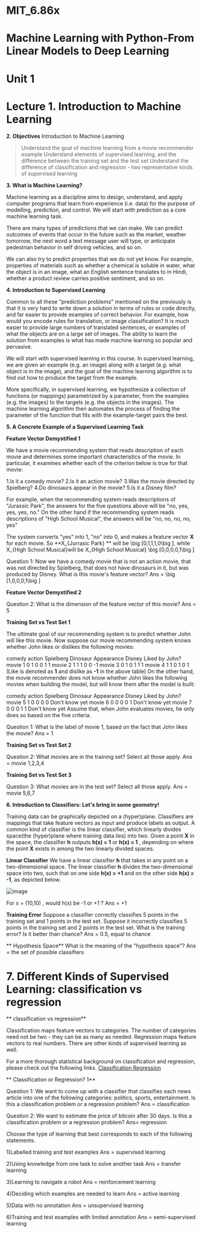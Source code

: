 # MIT_6.86x
# Machine Learning with Python-From Linear Models to Deep Learning
# Unit 1
# Lecture 1. Introduction to Machine Learning
 **2. Objectives**
  Introduction to Machine Learning
  
>Understand the goal of machine learning from a movie recommender example
>Understand elements of supervised learning, and the difference between the training set and the test set
>Understand the difference of classification and regression - two representative kinds of supervised learning

 **3. What is Machine Learning?**

Machine learning as a discipline aims to design, understand, and apply computer programs that learn from experience (i.e. data) for the purpose of modelling, prediction, and control. We will start with prediction as a core machine learning task.

There are many types of predictions that we can make. We can predict outcomes of events that occur in the future such as the market, weather tomorrow, the next word a text message user will type, or anticipate pedestrian behavior in self driving vehicles, and so on.

We can also try to predict properties that we do not yet know. For example, properties of materials such as whether a chemical is soluble in water, what the object is in an image, what an English sentence translates to in Hindi, whether a product review carries positive sentiment, and so on.

 **4. Introduction to Supervised Learning**

Common to all these “prediction problems" mentioned on the previously is that it is very hard to write down a solution in terms of rules or code directly, and far easier to provide examples of correct behavior. For example, how would you encode rules for translation, or image classification? It is much easier to provide large numbers of translated sentences, or examples of what the objects are on a large set of images. The ability to learn the solution from examples is what has made machine learning so popular and pervasive.

We will start with supervised learning in this course. In supervised learning, we are given an example (e.g. an image) along with a target (e.g. what object is in the image), and the goal of the machine learning algorithm is to find out how to produce the target from the example.

More specifically, in supervised learning, we hypothesize a collection of functions (or mappings) parametrized by a parameter, from the examples (e.g. the images) to the targets (e.g. the objects in the images). The machine learning algorithm then automates the process of finding the parameter of the function that fits with the example-target pairs the best.

 **5. A Concrete Example of a Supervised Learning Task**

   **Feature Vector Demystified 1**

We have a movie recommending system that reads description of each movie and determines some important characteristics of the movie. In particular, it examines whether each of the criterion below is true for that movie:

1.Is it a comedy movie?
2.Is it an action movie?
3.Was the movie directed by Spielberg?
4.Do dinosaurs appear in the movie?
5.Is it a Disney film?

For example, when the recommending system reads descriptions of "Jurassic Park", the answers for the five questions above will be "no, yes, yes, yes, no." On the other hand if the recommending system reads descriptions of "High School Musical", the answers will be "no, no, no, no, yes"

The system converts "yes" into 1, "no" into 0, and makes a feature vector **X** for each movie. So **X_{Jurrasic Park} ** will be \big [0,1,1,1,0\big ], while X_{High School Musical}will be X_{High School Musical} \big [0,0,0,0,1\big ]

Question 1: Now we have a comedy movie that is not an action movie, that was not directed by Spielberg, that does not have dinosaurs in it, but was produced by Disney. What is this movie's feature vector?
Ans = \big [1,0,0,0,1\big ]

   **Feature Vector Demystified 2**

Question 2: What is the dimension of the feature vector of this movie? Ans = 5

  **Training Set vs Test Set 1**

The ultimate goal of our recommending system is to predict whether John will like this movie. Now suppose our movie recommending system knows whether John likes or dislikes the following movies:

comedy	action	Spielberg	Dinosaur Appearance	Disney	Liked by John?
movie 1	0	1	0	0	1	1
movie 2	1	1	1	0	0	-1
movie 3	0	1	0	1	1	1
movie 4	1	1	0	1	0	1
(Like is denoted as **1** and dislike as **-1** in the above table) On the other hand, the movie recommender does not know whether John likes the following movies when building the model, but will know them after the model is built:

comedy	action	Spielberg	Dinosaur Appearance	Disney	Liked by John?
movie 5	1	0	0	0	0	Don't know yet
movie 6	0	0	0	0	1	Don't know yet
movie 7	0	0	0	1	1	Don't know yet
Assume that, when John evaluates movies, he only does so based on the five criteria.

Question 1: What is the label of movie 1, based on the fact that John likes the movie? Ans = 1

  **Training Set vs Test Set 2**

Question 2: What movies are in the training set? Select all those apply. Ans = movie 1,2,3,4

  **Training Set vs Test Set 3**

Question 3: What movies are in the test set? Select all those apply. Ans = movie 5,6,7

**6. Introduction to Classifiers: Let's bring in some geometry!**

Training data can be graphically depicted on a (hyper)plane. Classifiers are mappings that take feature vectors as input and produce labels as output. A common kind of classifier is the linear classifier, which linearly divides space(the (hyper)plane where training data lies) into two. Given a point **X** in the space, the classifier **h** outputs **h(x) = 1**  or **h(x) = 1** , depending on where the point **X** exists in among the two linearly divided spaces.

  **Linear Classifier**
We have a linear classifier **h** that takes in any point on a two-dimensional space. The linear classifier **h** divides the two-dimensional space into two, such that on one side **h(x) = +1** and on the other side **h(x) = -1**, as depicted below.

![image](https://github.com/iamkushvanth/MIT_6.86x/assets/160105601/589273b1-0ca0-4b15-ace3-a80399709966)

For x = (10,10) , would h(x) be -1 or +1 ? Ans = +1

  **Training Error**
Suppose a classifier correctly classifies 5 points in the training set and 1 points in the test set. Suppose it incorrectly classifies 5 points in the training set and 2 points in the test set. What is the training error? Is it better than chance? Ans = 0.5, equal to chance

   ** Hypothesis Space**
What is the meaning of the "hypothesis space"? Ans = the set of possible classifiers

# 7. Different Kinds of Supervised Learning: classification vs regression   

 ** classification vs regression**
    
   Classification maps feature vectors to categories. The number of categories need not be two - they can be as many as needed. Regression maps feature vectors to real numbers. There are other kinds of supervised learning as well.

For a more thorough statistical background on classification and regression, please check out the following links. [Classification Regression](https://en.wikipedia.org/wiki/Regression_analysis)

  ** Classification or Regression? 1**

  Question 1: We want to come up with a classifier that classifies each news article into one of the following categories: politics, sports, entertainment. Is this a classification problem or a regression problem? Ans = classification

  Question 2: We want to estimate the price of bitcoin after 30 days. Is this a classification problem or a regression problem? Ans= regression

  Choose the type of learning that best corresponds to each of the following statements.

1)Labelled training and test examples Ans = supervised learning

2)Using knowledge from one task to solve another task Ans = transfer learning

3)Learning to navigate a robot Ans = reinforcement learning

4)Deciding which examples are needed to learn Ans =  active learning

5)Data with no annotation Ans = unsupervised learning

6)Training and test examples with limited annotation Ans = semi-supervised learning

  
